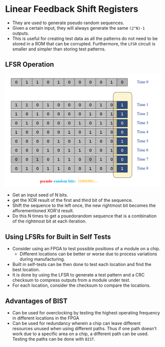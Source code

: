 # Linear Feedback Shift Registers

* They are used to generate pseudo random sequences.
* Given a certain input, they will always generate the same `(2^N)-1` outputs.
* This is useful for creating test data as all the patterns do not need to be stored in a ROM that can be corrupted. Furthermore, the `LFSR` circuit is smaller and simpler than storing test patterns.

## LFSR Operation
![LFSR Demo](../img/lfsr.png)
* Get an input seed of N bits.
* get the XOR result of the first and third bit of the sequence.
* Shift the sequence to the left once, the new rightmost bit becomes the afforementioned XOR'd result.
* Do this N times to get a psuedorandom sequence that is a combination of the rightmost bit at each iteration.

## Using LFSRs for Built in Self Tests 
* Consider using an FPGA to test possible positions of a module on a chip.
    * Different locations can be better or worse due to process variations during manufacturing.
* Built in self-tests can be then done to test each location and find the best location.
* It is done by using the LFSR to generate a test pattern and a CRC checksum to compress outputs from a module under test.
* For each location, consider the checksum to compare the locations.

## Advantages of BIST
* Can be used for overclocking by testing the highest operating frequency in different locations in the FPGA
* Can be used for redundancy wherein a chip can leave different resources unused when using different paths. Thus if one path doesn't work due to a specific area on a chip, a different path can be used. Testing the paths can be done with `BIST`.